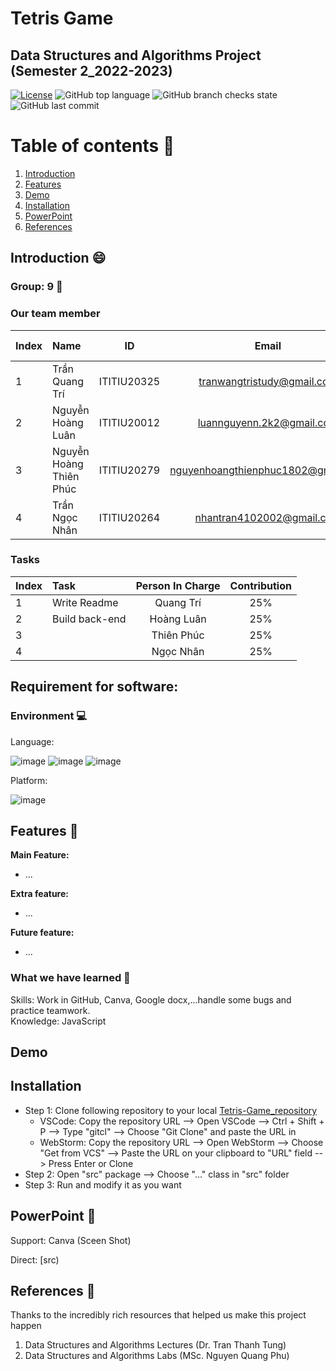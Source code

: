 # Tetris Game
## Data Structures and Algorithms Project (Semester 2_2022-2023)

[![License](https://img.shields.io/badge/license-MIT-green)](./LICENSE) ![GitHub top language](https://img.shields.io/github/languages/top/naulkun7/Tetris-Game) ![GitHub branch checks state](https://img.shields.io/github/checks-status/naulkun7/Tetris-Game/main)
![GitHub last commit](https://img.shields.io/github/last-commit/naulkun7/Tetris-Game)

# Table of contents :round_pushpin:  

1. [Introduction](#Introduction)
2. [Features](#Features)
3. [Demo](#Demo)
4. [Installation](#Installation)
5. [PowerPoint](#PowerPoint)
6. [References](#References)

## Introduction <a name="Introduction"></a> :smile:
### Group: 9 :star_struck:
### Our team member
| Index | Name                   |     ID      |              Email               | Github account             |
|:------|:-----------------------|:-----------:|:--------------------------------:|:---------------------------|
| 1     | Trần Quang Trí | ITITIU20325 | tranwangtristudy@gmail.com | WangTris |
| 2     | Nguyễn Hoàng Luân | ITITIU20012 | luannguyenn.2k2@gmail.com | naulkun7 |
| 3     | Nguyễn Hoàng Thiên Phúc  | ITITIU20279 | nguyenhoangthienphuc1802@gmail.com |   thienphuc1802 |
| 4     | Trần Ngọc Nhân | ITITIU20264 | nhantran4102002@gmail.com | petertran410 |           

### Tasks  
| Index | Task                                                         | Person In Charge | Contribution |
|:------|:-------------------------------------------------------------|:--------------:|:------------:|
| 1     | Write Readme      |   Quang Trí    |          25%      |
| 2     | Build back-end     |   Hoàng Luân   |          25%      |
| 3     |    |  Thiên Phúc     |      25%          |
| 4     |  |     Ngọc Nhân     |          25%      |  

## Requirement for software:  

### Environment :computer:
Language:  

![image](https://img.shields.io/badge/HTML5-E34F26?style=for-the-badge&logo=html5&logoColor=white)
![image](https://img.shields.io/badge/CSS3-1572B6?style=for-the-badge&logo=css3&logoColor=white)
![image](https://img.shields.io/badge/JavaScript-F7DF1E?style=for-the-badge&logo=javascript&logoColor=black)

Platform:    
  
![image](https://img.shields.io/badge/Visual_Studio_Code-0078D4?style=for-the-badge&logo=visual%20studio%20code&logoColor=white)   

## Features <a name="Features"></a> :star2:
**Main Feature:**  
- ...

**Extra feature:**  

- ...  

**Future feature:**
- ...

### What we have learned :pencil:  
Skills: Work in GitHub, Canva, Google docx,...handle some bugs and practice teamwork.   
Knowledge: JavaScript
## Demo <a name="Demo"></a>  
## Installation <a name="Installation"></a> 
- Step 1: Clone following repository to your local  [Tetris-Game_repository](https://github.com/naulkun7/Tetris-Game.git)     
    + VSCode: Copy the repository URL --> Open VSCode --> Ctrl + Shift + P --> Type "gitcl" --> Choose "Git Clone" and paste the URL in   
    + WebStorm: Copy the repository URL --> Open WebStorm --> Choose "Get from VCS" --> Paste the URL on your clipboard to "URL" field --> Press Enter or Clone
- Step 2: Open "src" package --> Choose "..." class in "src" folder   
- Step 3: Run and modify it as you want
## PowerPoint <a name="PowerPoint"></a> 📖
   Support: Canva
   (Sceen Shot)
   
   Direct: [src)
   
## References <a name="References"></a> :book:
Thanks to the incredibly rich resources that helped us make this project happen 
1. Data Structures and Algorithms Lectures (Dr. Tran Thanh Tung)
2. Data Structures and Algorithms Labs (MSc. Nguyen Quang Phu)
